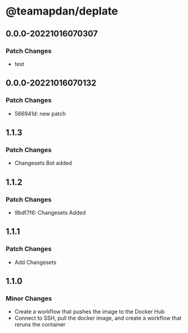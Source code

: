 # @teamapdan/deplate

## 0.0.0-20221016070307

### Patch Changes

- test

## 0.0.0-20221016070132

### Patch Changes

- 566941d: new patch

## 1.1.3

### Patch Changes

- Changesets Bot added

## 1.1.2

### Patch Changes

- 9bdf7f6: Changesets Added

## 1.1.1

### Patch Changes

- Add Changesets

## 1.1.0

### Minor Changes

- Create a workflow that pushes the image to the Docker Hub
- Connect to SSH, pull the docker image, and create a workflow that reruns the container
